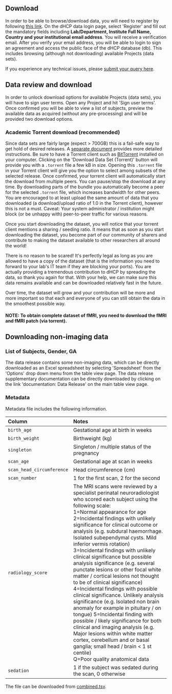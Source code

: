 ---
---

## Download

In order to be able to browse/download data,
you will need to register by following [this
link](https://data.developingconnectome.org/app/template/Login.vm). On
the dHCP data login page, select 'Register' and fill out the mandatory
fields including **Lab/Department, Institute Full Name, Country and your
institutional email address**. You will receive a verification email. After
you verify your email address, you will be able to login to sign an agreement
and access the public face of the dHCP database (db). This includes browsing
(although not downloading) available Projects (data sets).

If you experience any technical issues, please [submit your query
here](https://neurostars.org/t/dhcp-infant-data-downloading-issue/2500).

<div id="toc"></div>

## Data review and download

In order to unlock download options for available Projects (data sets),
you will have to sign user terms. Open any Project and hit 'Sign user
terms'. Once confirmed you will be able to view a list of subjects,
preview the available data as acquired (without any pre-processing) and
will be provided two download options.

### Academic Torrent download (recommended)

Since data sets are fairly large (expect > 700GB) this is
a fail-safe way to get hold of desired releases. A [separate
document](https://drive.google.com/file/d/1llcifaLWicGZ-DxVWCpyhBqJfEwToWb_/view)
provides more detailed instructions. Be sure to have a Torrent client
such as [BitTorrent](https://www.bittorrent.com/) installed on your
computer. Clicking on the 'Download Data Set (Torrent)' button will provide
you with a `.torrent` file a few kB in size. Opening this `.torrent` file in
your Torrent client will give you the option to select among subsets of the
selected release. Once confirmed, your torrent client will automatically
start the download from multiple peers. You can pause/stop the download
at any time. By downloading parts of the bundle you automatically become
a peer for the selected `.torrent` file, which increases bandwidth for
other peers. You are encouraged to at least upload the same amount of data
that you downloaded (a download/upload ratio of 1.0 in the Torrent client),
however this is not a must. Caveat: Your system administrator / institution
might block (or be unhappy with) peer-to-peer traffic for various reasons.

Once you start downloading the dataset, you will notice that your torrent
client mentions a sharing / seeding ratio. It means that as soon as you
start downloading the dataset, you become part of our community of sharers
and contribute to making the dataset available to other researchers all
around the world!

There is no reason to be scared! It's perfectly legal as long as you are
allowed to have a copy of the dataset (that is the information you need to
forward to your lab's IT team if they are blocking your ports). You are
actually providing a tremendous contribution to dHCP by spreading the data,
so thank you again for that. With your help, we can make sure this data
remains available and can be downloaded relatively fast in the future.

Over time, the dataset will grow and your contribution will be more and
more important so that each and everyone of you can still obtain the data
in the smoothest possible way.

#### NOTE: To obtain complete dataset of fMRI, you need to download the fMRI and fMRI patch (via torrent).

##  Downloading non-imaging data

### List of Subjects, Gender, GA

The data release contains some non-imaging data, which can be directly
downloaded as an Excel spreadsheet by selecting 'Spreadsheet' from the
'Options' drop down menu from the table view page.  The data release
supplementary documentation can be directly downloaded by clicking on the
link 'documentation: Data Release' on the main table view page.

### Metadata 

Metadata file includes the following information.

Column | Notes
:---------- | :----
`birth_age` | Gestational age at birth in weeks
`birth_weight` | Birthweight (kg)
`singleton` | Singleton / multiple status of the pregnancy
`scan_age` |  Gestational age at scan in weeks
`scan_head_circumference` |  Head circumference (cm)
`scan_number` | 1 for the first scan, 2 for the second
`radiology_score` |  The MRI scans were reviewed by a specialist perinatal neuroradiologist who scored each subject using the following scale:<br /> 1=Normal appearance for age<br/> 2=Incidental findings with unlikely significance for clinical outcome or analysis (e.g. subdural haemorrhage. Isolated subependymal cysts. Mild inferior vermis rotation)<br/> 3=Incidental findings with unlikely clinical significance but possible analysis significance (e.g. several punctate lesions or other focal white matter / cortical lesions not thought to be of clinical significance)<br/> 4=Incidental findings with possible clinical significance. Unlikely analysis significance (e.g. Isolated non brain anomaly for example in pituitary / on tongue) 5=Incidental finding with possible / likely significance for both clinical and imaging analysis (e.g. Major lesions within white matter cortex, cerebellum and or basal ganglia; small head / brain < 1 st centile) <br/> Q=Poor quality anatomical data 
`sedation` |  1 if the subject was sedated during the scan, 0 otherwise

The file can be downloaded from
[combined.tsv](supplementary_files/combined.tsv).
